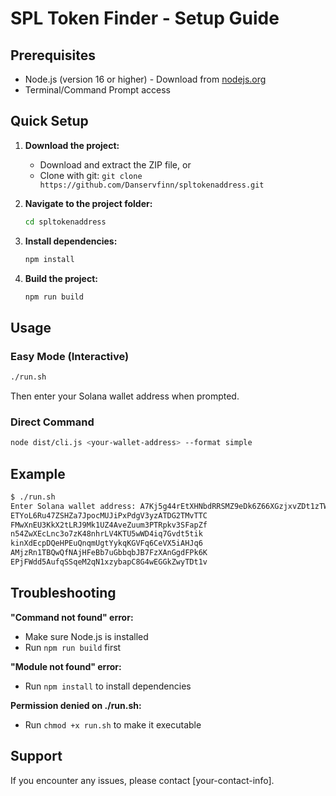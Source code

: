 # SPL Token Finder - Setup Guide

## Prerequisites
- Node.js (version 16 or higher) - Download from [nodejs.org](https://nodejs.org/)
- Terminal/Command Prompt access

## Quick Setup

1. **Download the project:**
   - Download and extract the ZIP file, or
   - Clone with git: `git clone https://github.com/Danservfinn/spltokenaddress.git`

2. **Navigate to the project folder:**
   ```bash
   cd spltokenaddress
   ```

3. **Install dependencies:**
   ```bash
   npm install
   ```

4. **Build the project:**
   ```bash
   npm run build
   ```

## Usage

### Easy Mode (Interactive)
```bash
./run.sh
```
Then enter your Solana wallet address when prompted.

### Direct Command
```bash
node dist/cli.js <your-wallet-address> --format simple
```

## Example
```bash
$ ./run.sh
Enter Solana wallet address: A7Kj5g44rEtXHNbdRRSMZ9eDk6Z66XGzjxvZDt1zTWdD
ETYoL6Ru47ZSHZa7JpocMUJiPxPdgV3yzATDG2TMvTTC
FMwXnEU3KkX2tLRJ9Mk1UZ4AveZuum3PTRpkv3SFapZf
n54ZwXEcLnc3o7zK48nhrLV4KTU5wWD4iq7Gvdt5tik
kinXdEcpDQeHPEuQnqmUgtYykqKGVFq6CeVX5iAHJq6
AMjzRn1TBQwQfNAjHFeBb7uGbbqbJB7FzXAnGgdFPk6K
EPjFWdd5AufqSSqeM2qN1xzybapC8G4wEGGkZwyTDt1v
```

## Troubleshooting

**"Command not found" error:**
- Make sure Node.js is installed
- Run `npm run build` first

**"Module not found" error:**
- Run `npm install` to install dependencies

**Permission denied on ./run.sh:**
- Run `chmod +x run.sh` to make it executable

## Support
If you encounter any issues, please contact [your-contact-info]. 